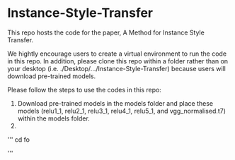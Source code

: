 # Instance-Style-Transfer

This repo hosts the code for the paper, A Method for Instance Style Transfer.

We hightly encourage users to create a virtual environment to run the code in this repo. In addition, please clone this repo within a folder rather than on your desktop (i.e. ./Desktop/.../Instance-Style-Transfer) because users will download pre-trained models.


Please follow the steps to use the codes in this repo:
1. Download pre-trained models in the models folder and place these models (relu1_1, relu2_1, relu3_1, relu4_1, relu5_1, and vgg_normalised.t7) within the models folder.
2. 

'''
cd fo

'''
